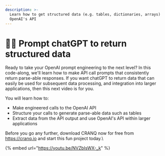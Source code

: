 ```yaml
---
description: >-
  Learn how to get structured data (e.g. tables, dictionaries, arrays) from
  OpenAI's API
---
```


# 👨🏫 Prompt chatGPT to return structured data

Ready to take your OpenAI prompt engineering to the next level?  In this code-along, we'll learn how to make API call prompts that consistently return parse-able responses. If you want chatGPT to return data that can easily be used for subsequent data processing, and integration into larger applications, then this next video is for you.

You will learn how to:

* Make engineered calls to the OpenAI API
* Structure your calls to generate parse-able data such as tables
* Extract data from the API output and use OpenAI's API within larger applications

Before you go any further, download CRANQ now for free from https://cranq.io and start this fun project today.\


{% embed url="https://youtu.be/NVZbIsWX-_k" %}
